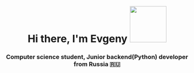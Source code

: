 <h1 align="center">Hi there, I'm Evgeny 
<img src="https://github.com/blackcater/blackcater/raw/main/images/Hi.gif" height="100"/></h1>
<h3 align="center">Computer science student, Junior backend(Python) developer from Russia 🇷🇺</h3>

<!---
EvgGitHub198/EvgGitHub198 is a ✨ special ✨ repository because its `README.md` (this file) appears on your GitHub profile.
You can click the Preview link to take a look at your changes.
--->
